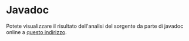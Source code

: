 # Javadoc

Potete visualizzare il risultato dell'analisi del sorgente da parte di javadoc online a [questo indirizzo](javadoc/index.html).
